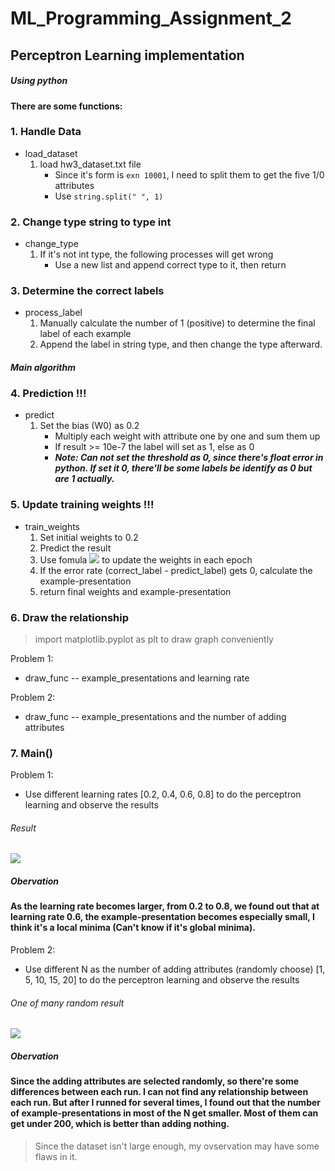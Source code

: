 # ML_Programming_Assignment_2
## Perceptron Learning implementation 
##### Using python
#### There are some functions:
### 1. Handle Data
* load_dataset
    1. load hw3_dataset.txt file 
        * Since it's form is `exn 10001`, I need to split them to get the five 1/0 attributes
        * Use `string.split(" ", 1)`

### 2. Change type string to type int 
* change_type
    1. If it's not int type, the following processes will get wrong
        * Use a new list and append correct type to it, then return
        

### 3. Determine the correct labels
* process_label
    1. Manually calculate the number of 1 (positive) to determine the final label of each example
    2. Append the label in string type, and then change the type afterward.
#### ***Main algorithm***
### **4. Prediction !!!**
* predict
    1. Set the bias (W0) as 0.2
        * Multiply each weight with  attribute one by one and sum them up
        * If result >= 10e-7 the label will set as 1, else as 0
        * ***Note: Can not set the threshold as 0, since there's float error in python. If set it 0, there'll be some labels be identify as 0 but are 1 actually.***
### **5. Update training weights !!!**
* train_weights
    1. Set initial weights to 0.2
    2. Predict the result
    3. Use fomula ![](https://i.imgur.com/mCcyuT7.jpg) to update the weights in each epoch
    4. If the error rate (correct_label - predict_label) gets 0, calculate the example-presentation
    5. return final weights and example-presentation

### 6. Draw the relationship

> import matplotlib.pyplot as plt to draw graph conveniently
> 
Problem 1:

* draw_func -- example_presentations and learning rate

Problem 2:
* draw_func -- example_presentations and the number of adding attributes

### 7. Main()
Problem 1:
* Use different learning rates [0.2, 0.4, 0.6, 0.8] to do the perceptron learning and observe the results

###### Result
![](https://i.imgur.com/WJ98LUv.jpg)

##### Obervation

#### As the learning rate becomes larger, from 0.2 to 0.8, we found out that at learning rate 0.6, the example-presentation becomes especially small, I think it's a local minima (Can't know if it's global minima). 
Problem 2:
* Use different N as the number of adding attributes (randomly choose) [1, 5, 10, 15, 20] to do the perceptron learning and observe the results
###### One of many random result
![](https://i.imgur.com/nqEe851.jpg)

##### Obervation

#### Since the adding attributes are selected randomly, so there're some differences between each run. I can not find any relationship between each run. But after I runned for several times, I found out that the number of example-presentations in most of the N get smaller. Most of them can get under 200, which is better than adding nothing. 

> Since the dataset isn't large enough, my ovservation may have some flaws in it.

